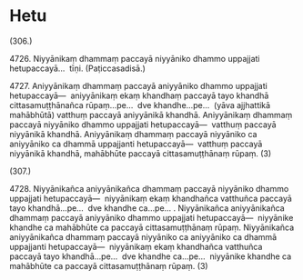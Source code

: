

# Hetu







(306.)

4726\. Niyyānikaṃ dhammaṃ paccayā niyyāniko dhammo uppajjati hetupaccayā…  tīṇi. (Paṭiccasadisā.)

4727\. Aniyyānikaṃ dhammaṃ paccayā aniyyāniko dhammo uppajjati hetupaccayā—  aniyyānikaṃ ekaṃ khandhaṃ paccayā tayo khandhā cittasamuṭṭhānañca rūpaṃ…pe…  dve khandhe…pe…  (yāva ajjhattikā mahābhūtā) vatthuṃ paccayā aniyyānikā khandhā. Aniyyānikaṃ dhammaṃ paccayā niyyāniko dhammo uppajjati hetupaccayā—  vatthuṃ paccayā niyyānikā khandhā. Aniyyānikaṃ dhammaṃ paccayā niyyāniko ca aniyyāniko ca dhammā uppajjanti hetupaccayā—  vatthuṃ paccayā niyyānikā khandhā, mahābhūte paccayā cittasamuṭṭhānaṃ rūpaṃ. (3)

(307.)

4728\. Niyyānikañca aniyyānikañca dhammaṃ paccayā niyyāniko dhammo uppajjati hetupaccayā—  niyyānikaṃ ekaṃ khandhañca vatthuñca paccayā tayo khandhā…pe…  dve khandhe ca…pe… . Niyyānikañca aniyyānikañca dhammaṃ paccayā aniyyāniko dhammo uppajjati hetupaccayā—  niyyānike khandhe ca mahābhūte ca paccayā cittasamuṭṭhānaṃ rūpaṃ. Niyyānikañca aniyyānikañca dhammaṃ paccayā niyyāniko ca aniyyāniko ca dhammā uppajjanti hetupaccayā—  niyyānikaṃ ekaṃ khandhañca vatthuñca paccayā tayo khandhā…pe…  dve khandhe ca…pe…  niyyānike khandhe ca mahābhūte ca paccayā cittasamuṭṭhānaṃ rūpaṃ. (3)



